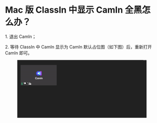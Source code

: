 # Mac 版 ClassIn 中显示 CamIn 全黑怎么办？

1\. 退出 CamIn；

2\. 等待 ClassIn 中 CamIn 显示为 CamIn 默认占位图（如下图）后，重新打开 CamIn 即可。

<figure><img src="../.gitbook/assets/image (17).png" alt=""><figcaption></figcaption></figure>
